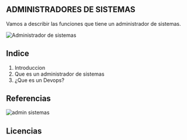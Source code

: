 ## ADMINISTRADORES DE SISTEMAS

Vamos a describir las funciones que tiene un administrador de sistemas.

![Administrador de sistemas](https://pandorafms.com/blog/wp-content/uploads/2018/06/El-perfil-del-administrador-de-sistemas.png)

## Indice
1. Introduccion
2. Que es un administrador de sistemas
3. ¿Que es un Devops?
## Referencias
![admin sistemas](https://treball.barcelonactiva.cat/porta22/es/fitxes/A/fitxa5905/administradora-de-sistemas.do)



## Licencias

